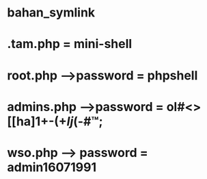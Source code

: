 # bahan_symlink

# .tam.php = mini-shell 
# root.php -->password = phpshell
# admins.php -->password = ol#<>[[ha]1+-$(+lj$(-#™;
# wso.php --> password = admin16071991
